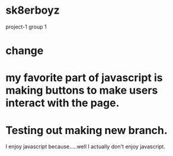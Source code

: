 # sk8erboyz
project-1 group 1

 change
=======

my favorite part of javascript is making buttons to make users interact with the page.
=======

Testing out making new branch.
=======
I enjoy javascript because.....well I actually don't enjoy javascript. 


